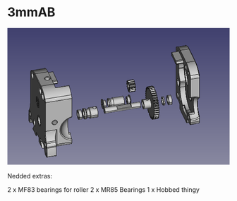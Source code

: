 # 3mmAB

![Alt text](image1.png?raw=true "Title")

Nedded extras:

2 x MF83 bearings for roller
2 x MR85 Bearings
1 x Hobbed thingy
